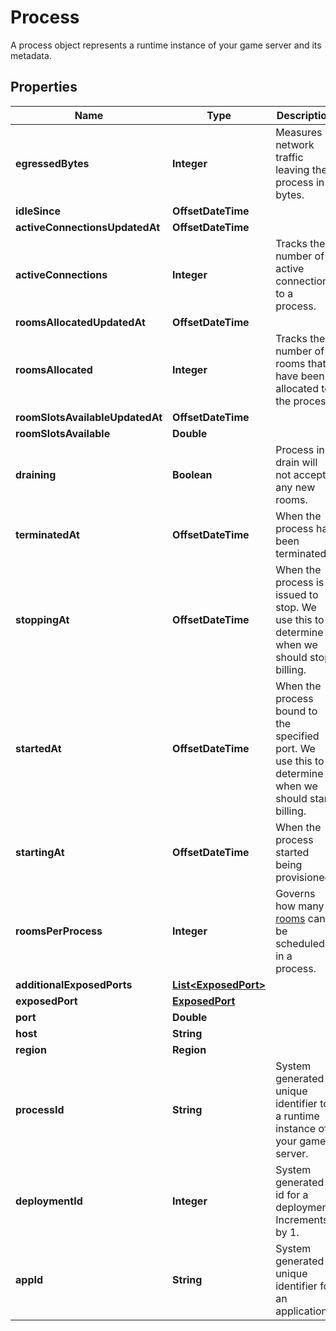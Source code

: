 

# Process

A process object represents a runtime instance of your game server and its metadata.

## Properties

| Name | Type | Description | Notes |
|------------ | ------------- | ------------- | -------------|
|**egressedBytes** | **Integer** | Measures network traffic leaving the process in bytes. |  |
|**idleSince** | **OffsetDateTime** |  |  |
|**activeConnectionsUpdatedAt** | **OffsetDateTime** |  |  |
|**activeConnections** | **Integer** | Tracks the number of active connections to a process. |  |
|**roomsAllocatedUpdatedAt** | **OffsetDateTime** |  |  |
|**roomsAllocated** | **Integer** | Tracks the number of rooms that have been allocated to the process. |  |
|**roomSlotsAvailableUpdatedAt** | **OffsetDateTime** |  |  |
|**roomSlotsAvailable** | **Double** |  |  |
|**draining** | **Boolean** | Process in drain will not accept any new rooms. |  |
|**terminatedAt** | **OffsetDateTime** | When the process has been terminated. |  |
|**stoppingAt** | **OffsetDateTime** | When the process is issued to stop. We use this to determine when we should stop billing. |  |
|**startedAt** | **OffsetDateTime** | When the process bound to the specified port. We use this to determine when we should start billing. |  |
|**startingAt** | **OffsetDateTime** | When the process started being provisioned. |  |
|**roomsPerProcess** | **Integer** | Governs how many [rooms](https://hathora.dev/docs/concepts/hathora-entities#room) can be scheduled in a process. |  |
|**additionalExposedPorts** | [**List&lt;ExposedPort&gt;**](ExposedPort.md) |  |  |
|**exposedPort** | [**ExposedPort**](ExposedPort.md) |  |  [optional] |
|**port** | **Double** |  |  |
|**host** | **String** |  |  |
|**region** | **Region** |  |  |
|**processId** | **String** | System generated unique identifier to a runtime instance of your game server. |  |
|**deploymentId** | **Integer** | System generated id for a deployment. Increments by 1. |  |
|**appId** | **String** | System generated unique identifier for an application. |  |



